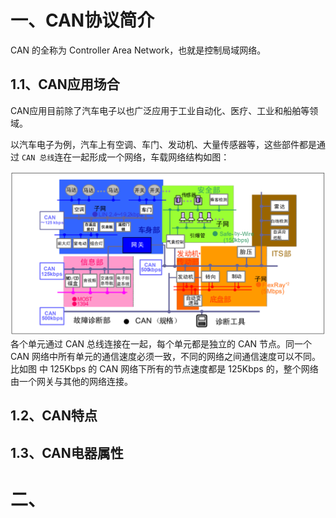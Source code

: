 # 一、CAN协议简介
CAN 的全称为 Controller Area Network，也就是控制局域网络。

## 1.1、CAN应用场合
CAN应用目前除了汽车电子以也广泛应用于工业自动化、医疗、工业和船舶等领域。

以汽车电子为例，汽车上有空调、车门、发动机、大量传感器等，这些部件都是通过 `CAN 总线`连在一起形成一个网络，车载网络结构如图：

![输入图片说明](/imgs/2025-08-02/3WUZYtUkAmGl0Zju.png)
各个单元通过 CAN 总线连接在一起，每个单元都是独立的 CAN 节点。同一个 CAN 网络中所有单元的通信速度必须一致，不同的网络之间通信速度可以不同。 比如图 中 125Kbps 的 CAN 网络下所有的节点速度都是 125Kbps 的，整个网络由一个网关与其他的网络连接。

## 1.2、CAN特点






## 1.3、CAN电器属性




# 二、
<!--stackedit_data:
eyJoaXN0b3J5IjpbLTY3MjEzNjcwOSw0NjUwMDI4MjksLTQ2OT
gwODA4Ml19
-->